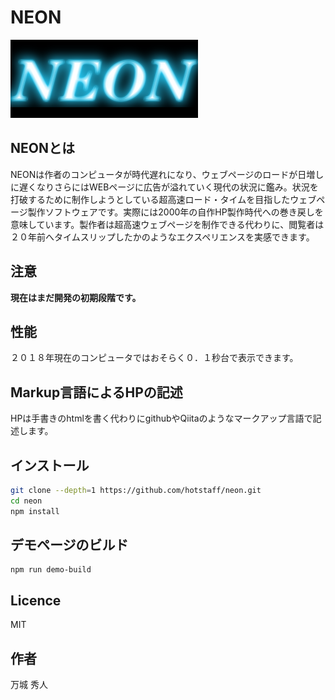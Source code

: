 # NEON
![NEON LOGO](https://github.com/hotstaff/neon/blob/master/demo/neon.png)

## NEONとは
NEONは作者のコンピュータが時代遅れになり、ウェブページのロードが日増しに遅くなりさらにはWEBページに広告が溢れていく現代の状況に鑑み。状況を打破するために制作しようとしている超高速ロード・タイムを目指したウェブページ製作ソフトウェアです。実際には2000年の自作HP製作時代への巻き戻しを意味しています。製作者は超高速ウェブページを制作できる代わりに、閲覧者は２０年前へタイムスリップしたかのようなエクスペリエンスを実感できます。

## 注意
**現在はまだ開発の初期段階です。**

## 性能
２０１８年現在のコンピュータではおそらく０．１秒台で表示できます。

## Markup言語によるHPの記述
HPは手書きのhtmlを書く代わりにgithubやQiitaのようなマークアップ言語で記述します。

## インストール

```bash
git clone --depth=1 https://github.com/hotstaff/neon.git
cd neon
npm install
```

## デモページのビルド

```
npm run demo-build
```

## Licence
MIT

## 作者
万城 秀人
